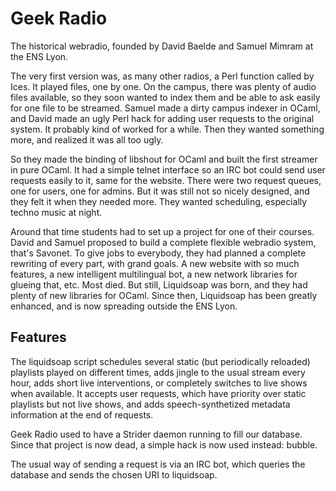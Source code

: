 Geek Radio
==========
The historical webradio, founded by David Baelde and Samuel Mimram at the ENS Lyon.

The very first version was, as many other radios, a Perl function called by Ices. It played files, one by one. On the campus, there was plenty of audio files available, so they soon wanted to index them and be able to ask easily for one file to be streamed. Samuel made a dirty campus indexer in OCaml, and David made an ugly Perl hack for adding user requests to the original system. It probably kind of worked for a while. Then they wanted something more, and realized it was all too ugly.

So they made the binding of libshout for OCaml and built the first streamer in pure OCaml. It had a simple telnet interface so an IRC bot could send user requests easily to it, same for the website. There were two request queues, one for users, one for admins. But it was still not so nicely designed, and they felt it when they needed more. They wanted scheduling, especially techno music at night.

Around that time students had to set up a project for one of their courses. David and Samuel proposed to build a complete flexible webradio system, that's Savonet. To give jobs to everybody, they had planned a complete rewriting of every part, with grand goals. A new website with so much features, a new intelligent multilingual bot, a new network libraries for glueing that, etc. Most died. But still, Liquidsoap was born, and they had plenty of new libraries for OCaml. Since then, Liquidsoap has been greatly enhanced, and is now spreading outside the ENS Lyon.

Features
--------
The liquidsoap script schedules several static (but periodically reloaded) playlists played on different times, adds jingle to the usual stream every hour, adds short live interventions, or completely switches to live shows when available. It accepts user requests, which have priority over static playlists but not live shows, and adds speech-synthetized metadata information at the end of requests.

Geek Radio used to have a Strider daemon running to fill our database. Since that project is now dead, a simple hack is now used instead: bubble.

The usual way of sending a request is via an IRC bot, which queries the database and sends the chosen URI to liquidsoap.


